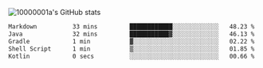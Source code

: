 ![10000001a's GitHub stats](https://github-readme-stats.vercel.app/api?username=10000001a&show_icons=true&theme=onedark&count_private=true)

<!-- [![Top Langs](https://github-readme-stats.vercel.app/api/top-langs/?username=10000001a&layout=compact&theme=onedark&langs_count=5)](https://github.com/anuraghazra/github-readme-stats) -->
<!--
**10000001a/10000001a** is a ✨ _special_ ✨ repository because its `README.md` (this file) appears on your GitHub profile.

Here are some ideas to get you started:

- 🔭 I’m currently working on ...
- 🌱 I’m currently learning ...
- 👯 I’m looking to collaborate on ...
- 🤔 I’m looking for help with ...
- 💬 Ask me about ...
- 📫 How to reach me: ...
- 😄 Pronouns: ...
- ⚡ Fun fact: ...
-->

<!--START_SECTION:waka-->

```txt
Markdown          33 mins         ████████████░░░░░░░░░░░░░   48.23 %
Java              32 mins         ███████████▓░░░░░░░░░░░░░   46.13 %
Gradle            1 min           ▓░░░░░░░░░░░░░░░░░░░░░░░░   02.22 %
Shell Script      1 min           ▒░░░░░░░░░░░░░░░░░░░░░░░░   01.85 %
Kotlin            0 secs          ░░░░░░░░░░░░░░░░░░░░░░░░░   00.66 %
```

<!--END_SECTION:waka-->
